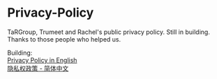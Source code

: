 # Privacy-Policy
TaRGroup, Trumeet and Rachel's public privacy policy. Still in building. Thanks to those people who helped us.  

Building:  
[Privacy Policy in English](./policies/english.md)  
[隐私权政策 - 简体中文](./policies/simplified.md)
